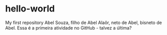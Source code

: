 # hello-world
My first repository
Abel Souza, filho de Abel Alaôr, neto de Abel, bisneto de Abel.
Essa é a primeira atividade no GitHub - talvez a última?
